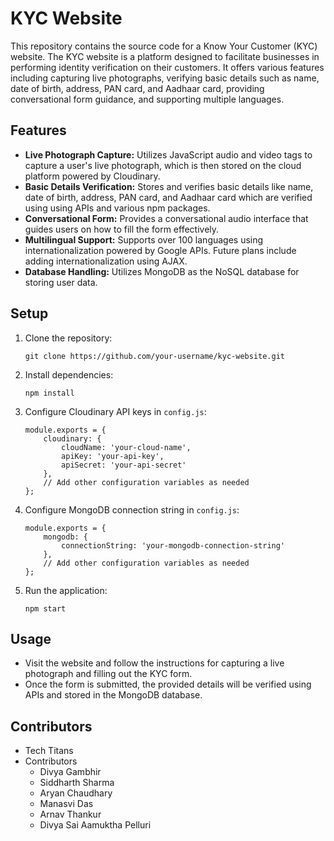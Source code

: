 <h1>KYC Website</h1>
    <p>This repository contains the source code for a Know Your Customer (KYC) website. The KYC website is a platform designed to facilitate businesses in performing identity verification on their customers. It offers various features including capturing live photographs, verifying basic details such as name, date of birth, address, PAN card, and Aadhaar card, providing conversational form guidance, and supporting multiple languages.</p>

<h2>Features</h2>
<ul>
    <li><strong>Live Photograph Capture:</strong> Utilizes JavaScript audio and video tags to capture a user's live photograph, which is then stored on the cloud platform powered by Cloudinary.</li>
        <li><strong>Basic Details Verification:</strong> Stores and verifies basic details like name, date of birth, address, PAN card, and Aadhaar card which are verified using using APIs and various npm packages.</li>
        <li><strong>Conversational Form:</strong> Provides a conversational audio interface that guides users on how to fill the form effectively.</li>
        <li><strong>Multilingual Support:</strong> Supports over 100 languages using internationalization powered by Google APIs. Future plans include adding internationalization using AJAX.</li>
        <li><strong>Database Handling:</strong> Utilizes MongoDB as the NoSQL database for storing user data.</li>
    </ul>

<h2>Setup</h2>
    <ol>
        <li>Clone the repository:</li>
        <pre><code>git clone https://github.com/your-username/kyc-website.git</code></pre>
        <li>Install dependencies:</li>
        <pre><code>npm install</code></pre>
        <li>Configure Cloudinary API keys in <code>config.js</code>:</li>
        <pre><code>module.exports = {
    cloudinary: {
        cloudName: 'your-cloud-name',
        apiKey: 'your-api-key',
        apiSecret: 'your-api-secret'
    },
    // Add other configuration variables as needed
};</code></pre>
        <li>Configure MongoDB connection string in <code>config.js</code>:</li>
        <pre><code>module.exports = {
    mongodb: {
        connectionString: 'your-mongodb-connection-string'
    },
    // Add other configuration variables as needed
};</code></pre>
        <li>Run the application:</li>
        <pre><code>npm start</code></pre>
    </ol>

<h2>Usage</h2>
    <ul>
        <li>Visit the website and follow the instructions for capturing a live photograph and filling out the KYC form.</li>
        <li>Once the form is submitted, the provided details will be verified using APIs and stored in the MongoDB database.</li>
    </ul>

<h2>Contributors</h2>
    <ul>
        <li>Tech Titans</li>
        <li>Contributors <ul>
            <li>Divya Gambhir</li>
            <li>Siddharth Sharma</li>
            <li>Aryan Chaudhary</li>
            <li>Manasvi Das</li>
            <li>Arnav Thankur</li>
            <li>Divya Sai Aamuktha Pelluri</li>
        </ul></li>
    </ul>
